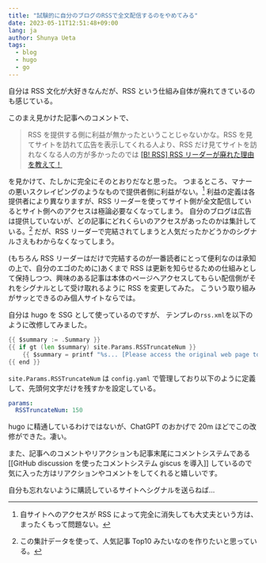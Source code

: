 ```yaml
---
title: "試験的に自分のブログのRSSで全文配信するのをやめてみる"
date: 2023-05-11T12:51:48+09:00
lang: ja
author: Shunya Ueta
tags:
  - blog
  - hugo
  - go
---
```


自分は RSS 文化が大好きなんだが、RSS という仕組み自体が廃れてきているのも感じている。

このまえ見かけた記事へのコメントで、

> RSS を提供する側に利益が無かったということじゃないかな。RSS を見てサイトを訪れて広告を表示してくれる人より、RSS だけ見てサイトを訪れなくなる人の方が多かったのでは
> [\[B\! RSS\] RSS リーダーが廃れた理由を教えて！](https://b.hatena.ne.jp/entry/s/anond.hatelabo.jp/20230501005512)

を見かけて、たしかに完全にそのとおりだなと思った。
つまるところ、マナーの悪いスクレイピングのようなもので提供者側に利益がない。[^disclaimer]
利益の定義は各提供者により異なりますが、RSS リーダーを使ってサイト側が全文配信しているとサイト側へのアクセスは極論必要なくなってしまう。
自分のブログは広告は提供していないが、どの記事にどれくらいのアクセスがあったのかは集計している。[^idea]
だが、RSS リーダーで完結されてしまうと人気だったかどうかのシグナルさえもわからなくなってしまう。

(もちろん RSS リーダーはだけで完結するのが一番読者にとって便利なのは承知の上で、自分のエゴのために)あくまで RSS は更新を知らせるための仕組みとして保持しつつ、興味のある記事は本体のページへアクセスしてもらい配信側がそれをシグナルとして受け取れるように RSS を変更してみた。
こういう取り組みがサッとできるのみ個人サイトならでは。

自分は hugo を SSG として使っているのですが、
テンプレの`rss.xml`を以下のように改修してみました。

```go
{{ $summary := .Summary }}
{{ if gt (len $summary) site.Params.RSSTruncateNum }}
	{{ $summary = printf "%s... [Please access the original web page to read the full text]" (substr $summary 0 site.Params.RSSTruncateNum) }}
{{ end }}
```

`site.Params.RSSTruncateNum` は `config.yaml` で管理しており以下のように定義して、先頭何文字だけを残すかを設定している。

```yaml
params:
  RSSTruncateNum: 150
```

hugo に精通しているわけではないが、ChatGPT のおかげで 20m ほどでこの改修ができた。凄い。

また、記事へのコメントやリアクションも記事末尾にコメントシステムである [[GitHub discussion を使ったコメントシステム giscus を導入]] しているので気に入った方はリアクションやコメントをしてくれると嬉しいです。

自分も忘れないように購読しているサイトへシグナルを送らねば...

[^disclaimer]: 自サイトへのアクセスが RSS によって完全に消失しても大丈夫という方は、まったくもって問題ない。
[^idea]: この集計データを使って、人気記事 Top10 みたいなのを作りたいと思っている。
